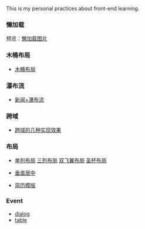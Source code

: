 This is my personal practices about front-end learning.

### 懒加载
预览：[懒加载图片](https://xxs0.github.io/fe-practices/Lazyload/layload.html)

### 木桶布局
* [木桶布局](https://xxs0.github.io/fe-practices/木桶布局/index.html)

### 瀑布流
* [新闻+瀑布流](https://xxs0.github.io/fe-practices/瀑布流/index.html)

### 跨域
* [跨域的几种实现效果](https://xxs0.github.io/fe-practices/跨域/)

### 布局
* [单列布局](https://xxs0.github.io/fe-practices/Layout/单列布局.html) [三列布局](https://xxs0.github.io/fe-practices/Layout/三列布局.html) [双飞翼布局](https://xxs0.github.io/fe-practices/Layout/双飞翼布局.html) [圣杯布局](https://xxs0.github.io/fe-practices/Layout/圣杯布局.html)

* [垂直居中](https://xxs0.github.io/fe-practices/Vertical/index.html)
* [简历模版](https://xxs0.github.io/fe-practices/profile/profile.html)

### Event
* [dialog](https://xxs0.github.io/fe-practices/Event/dialog.html)
* [table](https://xxs0.github.io/fe-practices/Event/table.html)


